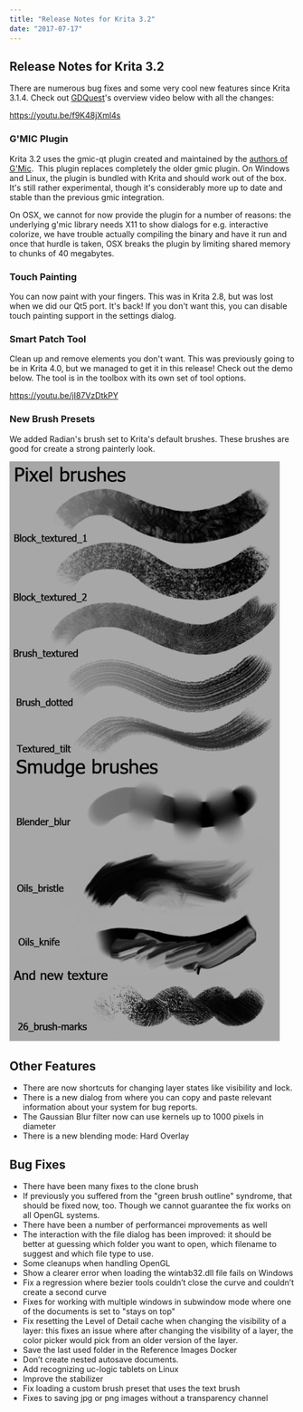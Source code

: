 ```yaml
---
title: "Release Notes for Krita 3.2"
date: "2017-07-17"
---
```


## Release Notes for Krita 3.2

There are numerous bug fixes and some very cool new features since Krita 3.1.4. Check out [GDQuest](http://gdquest.com/)'s overview video below with all the changes:

https://youtu.be/f9K48jXml4s

### G'MIC Plugin

Krita 3.2 uses the gmic-qt plugin created and maintained by the [authors of G'Mic](http://gmic.eu/).  This plugin replaces completely the older gmic plugin. On Windows and Linux, the plugin is bundled with Krita and should work out of the box. It's still rather experimental, though it's considerably more up to date and stable than the previous gmic integration.

On OSX, we cannot for now provide the plugin for a number of reasons: the underlying g'mic library needs X11 to show dialogs for e.g. interactive colorize, we have trouble actually compiling the binary and have it run and once that hurdle is taken, OSX breaks the plugin by limiting shared memory to chunks of 40 megabytes.

### Touch Painting

You can now paint with your fingers. This was in Krita 2.8, but was lost when we did our Qt5 port. It's back! If you don't want this, you can disable touch painting support in the settings dialog.

### Smart Patch Tool

Clean up and remove elements you don't want. This was previously going to be in Krita 4.0, but we managed to get it in this release! Check out the demo below. The tool is in the toolbox with its own set of tool options.

https://youtu.be/jI87VzDtkPY

### New Brush Presets

We added Radian's brush set to Krita's default brushes. These brushes are good for create a strong painterly look.

[![](images/updated_presets_rad-478x1024.jpg)](https://krita.org/wp-content/uploads/2017/07/updated_presets_rad.jpg)

## Other Features

- There are now shortcuts for changing layer states like visibility and lock.
- There is a new dialog from where you can copy and paste relevant information about your system for bug reports.
- The Gaussian Blur filter now can use kernels up to 1000 pixels in diameter
- There is a new blending mode: Hard Overlay

## Bug Fixes

- There have been many fixes to the clone brush
- If previously you suffered from the "green brush outline" syndrome, that should be fixed now, too. Though we cannot guarantee the fix works on all OpenGL systems.
- There have been a number of performancei mprovements as well
- The interaction with the file dialog has been improved: it should be better at guessing which folder you want to open, which filename to suggest and which file type to use.
- Some cleanups when handling OpenGL
- Show a clearer error when loading the wintab32.dll file fails on Windows
- Fix a regression where bezier tools couldn’t close the curve and couldn’t create a second curve
- Fixes for working with multiple windows in subwindow mode where one of the documents is set to "stays on top"
- Fix resetting the Level of Detail cache when changing the visibility of a layer: this fixes an issue where after changing the visibility of a layer, the color picker would pick from an older version of the layer.
- Save the last used folder in the Reference Images Docker
- Don’t create nested autosave documents.
- Add recognizing uc-logic tablets on Linux
- Improve the stabilizer
- Fix loading a custom brush preset that uses the text brush
- Fixes to saving jpg or png images without a transparency channel
